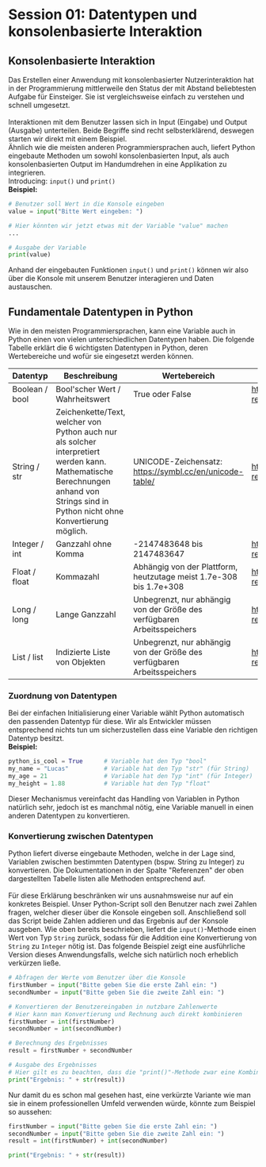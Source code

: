 # Session 01: Datentypen und konsolenbasierte Interaktion

## Konsolenbasierte Interaktion
Das Erstellen einer Anwendung mit konsolenbasierter Nutzerinteraktion hat in der Programmierung mittlerweile den Status der mit Abstand beliebtesten Aufgabe für Einsteiger.  Sie ist vergleichsweise einfach zu verstehen und schnell umgesetzt.<br><br>
Interaktionen mit dem Benutzer lassen sich in Input (Eingabe) und Output (Ausgabe) unterteilen. Beide Begriffe sind recht selbsterklärend, deswegen starten wir direkt mit einem Beispiel.<br>
Ähnlich wie die meisten anderen Programmiersprachen auch, liefert Python eingebaute Methoden um sowohl konsolenbasierten Input, als auch konsolenbasierten Output im Handumdrehen in eine Applikation zu integrieren.<br>Introducing: `input()` und `print()`<br>
**Beispiel:**
```python
# Benutzer soll Wert in die Konsole eingeben
value = input("Bitte Wert eingeben: ")

# Hier könnten wir jetzt etwas mit der Variable "value" machen
...

# Ausgabe der Variable
print(value)
```
Anhand der eingebauten Funktionen `input()` und `print()` können wir also über die Konsole mit unserem Benutzer interagieren und Daten austauschen.

## Fundamentale Datentypen in Python
Wie in den meisten Programmiersprachen, kann eine Variable auch in Python einen von vielen unterschiedlichen Datentypen haben. Die folgende Tabelle erklärt die 6 wichtigsten Datentypen in Python, deren Wertebereiche und wofür sie eingesetzt werden können.

| Datentyp       | Beschreibung                                                                                                                                                                         | Wertebereich                                                            | Referenz                                                                |
|----------------|--------------------------------------------------------------------------------------------------------------------------------------------------------------------------------------|-------------------------------------------------------------------------|-------------------------------------------------------------------------|
| Boolean / bool | Bool'scher Wert / Wahrheitswert                                                                                                                                                      | True oder False                                                         | https://python-reference.readthedocs.io/en/latest/docs/bool/index.html  |
| String / str   | Zeichenkette/Text, welcher von Python auch nur als solcher interpretiert werden kann. Mathematische Berechnungen anhand von Strings sind in Python nicht ohne Konvertierung möglich. | UNICODE-Zeichensatz: https://symbl.cc/en/unicode-table/                 | https://python-reference.readthedocs.io/en/latest/docs/str/index.html   |
| Integer / int  | Ganzzahl ohne Komma                                                                                                                                                                  | -2147483648 bis 2147483647                                              | https://python-reference.readthedocs.io/en/latest/docs/ints/            |
| Float / float  | Kommazahl                                                                                                                                                                            | Abhängig von der Plattform, heutzutage meist 1.7e-308 bis 1.7e+308      | https://python-reference.readthedocs.io/en/latest/docs/float/index.html |
| Long / long    | Lange Ganzzahl                                                                                                                                                                       | Unbegrenzt, nur abhängig von der Größe des verfügbaren Arbeitsspeichers | https://python-reference.readthedocs.io/en/latest/docs/ints/indexl.html |
| List / list    | Indizierte Liste von Objekten                                                                                                                                                        | Unbegrenzt, nur abhängig von der Größe des verfügbaren Arbeitsspeichers | https://python-reference.readthedocs.io/en/latest/docs/list/index.html  |


### Zuordnung von Datentypen
Bei der einfachen Initialisierung einer Variable wählt Python automatisch den passenden Datentyp für diese. Wir als Entwickler müssen entsprechend nichts tun um sicherzustellen dass eine Variable den richtigen Datentyp besitzt.<br>
**Beispiel:**<br>
```python
python_is_cool = True      # Variable hat den Typ "bool"
my_name = "Lucas"          # Variable hat den Typ "str" (für String)
my_age = 21                # Variable hat den Typ "int" (für Integer)
my_height = 1.88           # Variable hat den Typ "float"
```
Dieser Mechanismus vereinfacht das Handling von Variablen in Python natürlich sehr, jedoch ist es manchmal nötig, eine Variable manuell in einen anderen Datentypen zu konvertieren.


### Konvertierung zwischen Datentypen
Python liefert diverse eingebaute Methoden, welche in der Lage sind, Variablen zwischen bestimmten Datentypen (bspw. String zu Integer) zu konvertieren. Die Dokumentationen in der Spalte "Referenzen" der oben dargestellten Tabelle listen alle Methoden entsprechend auf.<br><br>Für diese Erklärung beschränken wir uns ausnahmsweise nur auf ein konkretes Beispiel. Unser Python-Script soll den Benutzer nach zwei Zahlen fragen, welcher dieser über die Konsole eingeben soll. Anschließend soll das Script beide Zahlen addieren und das Ergebnis auf der Konsole ausgeben. Wie oben bereits beschrieben, liefert die `input()`-Methode einen Wert von Typ `String` zurück, sodass für die Addition eine Konvertierung von `String` zu `Integer` nötig ist. Das folgende Beispiel zeigt eine ausführliche Version dieses Anwendungsfalls, welche sich natürlich noch erheblich verkürzen ließe.

```python
# Abfragen der Werte vom Benutzer über die Konsole
firstNumber = input("Bitte geben Sie die erste Zahl ein: ")
secondNumber = input("Bitte geben Sie die zweite Zahl ein: ")

# Konvertieren der Benutzereingaben in nutzbare Zahlenwerte
# Hier kann man Konvertierung und Rechnung auch direkt kombinieren
firstNumber = int(firstNumber)
secondNumber = int(secondNumber)

# Berechnung des Ergebnisses
result = firstNumber + secondNumber

# Ausgabe des Ergebnisses
# Hier gilt es zu beachten, dass die "print()"-Methode zwar eine Kombination aus Werten unterstützt, diese jedoch immer dem gleichen Datentyp angehören müssen. Deswegen die Konvertierung des Ergebnisses in einen String.
print("Ergebnis: " + str(result))
```

Nur damit du es schon mal gesehen hast, eine verkürzte Variante wie man sie in einem professionellen Umfeld verwenden würde, könnte zum Beispiel so aussehen:

```python
firstNumber = input("Bitte geben Sie die erste Zahl ein: ")
secondNumber = input("Bitte geben Sie die zweite Zahl ein: ")
result = int(firstNumber) + int(secondNumber)

print("Ergebnis: " + str(result))
```